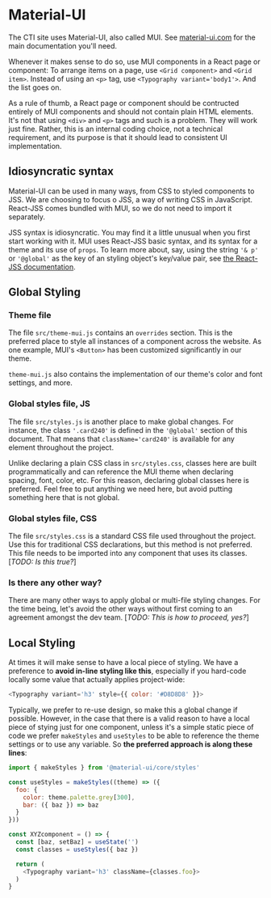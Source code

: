 # Material-UI

The CTI site uses Material-UI, also called MUI. See [material-ui.com](https://material-ui.com/) for the main documentation you'll need.

Whenever it makes sense to do so, use MUI components in a React page or component:
To arrange items on a page, use `<Grid component>` and `<Grid item>`.
Instead of using an `<p>` tag, use `<Typography variant='body1'>`.
And the list goes on.

As a rule of thumb, a React page or component should be contructed entirely of MUI components and should not contain plain HTML elements. It's not that using `<div>` and `<p>` tags and such is a problem. They will work just fine. Rather, this is an internal coding choice, not a technical requirement, and its purpose is that it should lead to consistent UI implementation.

## Idiosyncratic syntax

Material-UI can be used in many ways, from CSS to styled components to JSS. We are choosing to focus o JSS, a way of writing CSS in JavaScript. React-JSS comes bundled with MUI, so we do not need to import it separately.

JSS syntax is idiosyncratic. You may find it a little unusual when you first start working with it. MUI uses React-JSS basic syntax, and its syntax for a theme and its use of `props`. To learn more about, say, using the string `'& p'` or `'@global'` as the key of an styling object's key/value pair, see [the React-JSS documentation](https://cssinjs.org/react-jss).

## Global Styling

### Theme file

The file `src/theme-mui.js` contains an `overrides` section.
This is the preferred place to style all instances of a component across the website.
As one example, MUI's `<Button>` has been customized significantly in our theme.

`theme-mui.js` also contains the implementation of our theme's color and font settings, and more.

### Global styles file, JS

The file `src/styles.js` is another place to make global changes.
For instance, the class `'.card240'` is defined in the `'@global'` section of this document.
That means that `className='card240'` is available for any element throughout the project.

Unlike declaring a plain CSS class in `src/styles.css`, classes here are built programmatically and can reference the MUI theme when declaring spacing, font, color, etc.
For this reason, declaring global classes here is preferred. Feel free to put anything we need here, but avoid putting something here that is not global.

### Global styles file, CSS

The file `src/styles.css` is a standard CSS file used throughout the project. Use this for traditional CSS declarations, but this method is not preferred. This file needs to be imported into any component that uses its classes. [_TODO: Is this true?_]

### Is there any other way?

There are many other ways to apply global or multi-file styling changes.
For the time being, let's avoid the other ways without first coming to an agreement amongst the dev team.  [_TODO: This is how to proceed, yes?_]

## Local Styling

At times it will make sense to have a local piece of styling.
We have a preference to **avoid in-line styling like this**, especially if you hard-code locally some value that actually applies project-wide:

```javascript
<Typography variant='h3' style={{ color: '#D8D8D8' }}>
```

Typically, we prefer to re-use design, so make this a global change if possible. However, in the case that there is a valid reason to have a local piece of stying just for one component, unless it's a simple static piece of code we prefer `makeStyles` and `useStyles` to be able to reference the theme settings or to use any variable. So **the preferred approach is along these lines**:

```javascript
import { makeStyles } from '@material-ui/core/styles'

const useStyles = makeStyles((theme) => ({
  foo: {
    color: theme.palette.grey[300],
    bar: ({ baz }) => baz
  }
}))

const XYZcomponent = () => {
  const [baz, setBaz] = useState('')
  const classes = useStyles({ baz })

  return (
    <Typography variant='h3' className={classes.foo}>
  )
}
```
